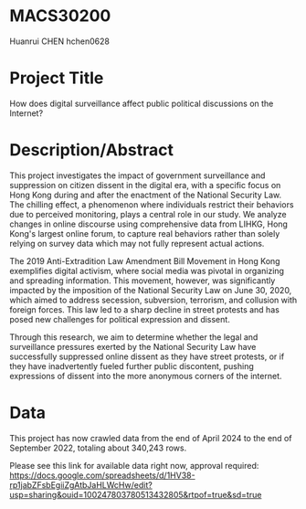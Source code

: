 # MACS30200
Huanrui CHEN hchen0628

# Project Title
How does digital surveillance affect public political discussions on the Internet?

# Description/Abstract
This project investigates the impact of government surveillance and suppression on citizen dissent in the digital era, with a specific focus on Hong Kong during and after the enactment of the National Security Law. The chilling effect, a phenomenon where individuals restrict their behaviors due to perceived monitoring, plays a central role in our study. We analyze changes in online discourse using comprehensive data from LIHKG, Hong Kong's largest online forum, to capture real behaviors rather than solely relying on survey data which may not fully represent actual actions.

The 2019 Anti-Extradition Law Amendment Bill Movement in Hong Kong exemplifies digital activism, where social media was pivotal in organizing and spreading information. This movement, however, was significantly impacted by the imposition of the National Security Law on June 30, 2020, which aimed to address secession, subversion, terrorism, and collusion with foreign forces. This law led to a sharp decline in street protests and has posed new challenges for political expression and dissent.

Through this research, we aim to determine whether the legal and surveillance pressures exerted by the National Security Law have successfully suppressed online dissent as they have street protests, or if they have inadvertently fueled further public discontent, pushing expressions of dissent into the more anonymous corners of the internet. 

# Data
This project has now crawled data from the end of April 2024 to the end of September 2022, totaling about 340,243 rows.

Please see this link for available data right now, approval required: https://docs.google.com/spreadsheets/d/1HV38-rp1jabZFsbEgiiZgAtbJaHLWcHw/edit?usp=sharing&ouid=100247803780513432805&rtpof=true&sd=true
